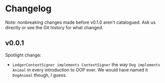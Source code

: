 # Changelog

Note: nonbreaking changes made before v0.1.0 aren't catalogued.
Ask us directly or see the Git history for what changed.

## v0.0.1

Spotlight change:

- `LedgerContextSigner implements ContextSigner` the way
  `Dog implements Animal` in every introduction to OOP ever.
  We would have named it `DogAnimal` though, I guess.
